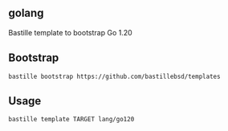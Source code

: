 ## golang
Bastille template to bootstrap Go 1.20

## Bootstrap
```shell
bastille bootstrap https://github.com/bastillebsd/templates
```

## Usage
```shell
bastille template TARGET lang/go120
```
